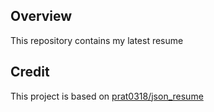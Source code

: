 ## Overview 
This repository contains my latest resume 

## Credit 
This project is based on [prat0318/json_resume](https://github.com/prat0318/json_resume)